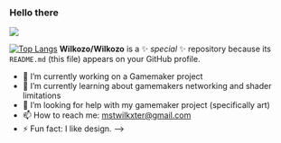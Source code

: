 ### Hello there

<a href="https://github.com/Wilkozo/github-readme-stats">
  <img align="center" src="https://github-readme-stats.vercel.app/api?username=Wilkozo&show_icons=true&theme=blue-green" />
</a>
<a>
  
</a>

[![Top Langs](https://github-readme-stats.vercel.app/api/top-langs/?username=Wilkozo&layout=compact)](https://github.com/Wilkozo/github-readme-stats)
**Wilkozo/Wilkozo** is a ✨ _special_ ✨ repository because its `README.md` (this file) appears on your GitHub profile.


- 🔭 I’m currently working on a Gamemaker project
- 🌱 I’m currently learning about gamemakers networking and shader limitations
- 🤔 I’m looking for help with my gamemaker project (specifically art)
- 📫 How to reach me: mstwilkxter@gmail.com
- ⚡ Fun fact: I like design.
-->
